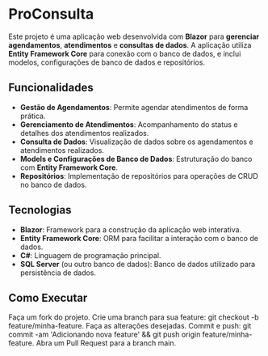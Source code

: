 # ProConsulta

Este projeto é uma aplicação web desenvolvida com **Blazor** para **gerenciar agendamentos**, **atendimentos** e **consultas de dados**. A aplicação utiliza **Entity Framework Core** para conexão com o banco de dados, e inclui modelos, configurações de banco de dados e repositórios.

## Funcionalidades

- **Gestão de Agendamentos**: Permite agendar atendimentos de forma prática.
- **Gerenciamento de Atendimentos**: Acompanhamento do status e detalhes dos atendimentos realizados.
- **Consulta de Dados**: Visualização de dados sobre os agendamentos e atendimentos realizados.
- **Models e Configurações de Banco de Dados**: Estruturação do banco com **Entity Framework Core**.
- **Repositórios**: Implementação de repositórios para operações de CRUD no banco de dados.

## Tecnologias

- **Blazor**: Framework para a construção da aplicação web interativa.
- **Entity Framework Core**: ORM para facilitar a interação com o banco de dados.
- **C#**: Linguagem de programação principal.
- **SQL Server** (ou outro banco de dados): Banco de dados utilizado para persistência de dados.

## Como Executar

Faça um fork do projeto.
Crie uma branch para sua feature: git checkout -b feature/minha-feature.
Faça as alterações desejadas.
Commit e push: git commit -am 'Adicionando nova feature' && git push origin feature/minha-feature.
Abra um Pull Request para a branch main.
